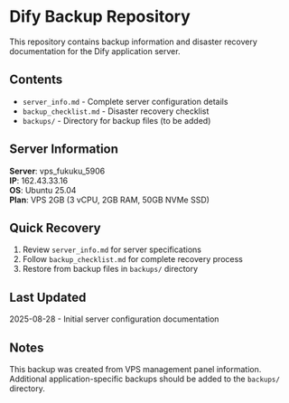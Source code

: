 # Dify Backup Repository

This repository contains backup information and disaster recovery documentation for the Dify application server.

## Contents

- `server_info.md` - Complete server configuration details
- `backup_checklist.md` - Disaster recovery checklist
- `backups/` - Directory for backup files (to be added)

## Server Information

**Server**: vps_fukuku_5906  
**IP**: 162.43.33.16  
**OS**: Ubuntu 25.04  
**Plan**: VPS 2GB (3 vCPU, 2GB RAM, 50GB NVMe SSD)

## Quick Recovery

1. Review `server_info.md` for server specifications
2. Follow `backup_checklist.md` for complete recovery process
3. Restore from backup files in `backups/` directory

## Last Updated

2025-08-28 - Initial server configuration documentation

## Notes

This backup was created from VPS management panel information. Additional application-specific backups should be added to the `backups/` directory.
